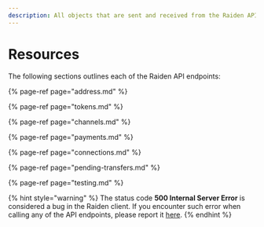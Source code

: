```yaml
---
description: All objects that are sent and received from the Raiden API are JSON encoded.
---
```


# Resources

The following sections outlines each of the Raiden API endpoints:

{% page-ref page="address.md" %}

{% page-ref page="tokens.md" %}

{% page-ref page="channels.md" %}

{% page-ref page="payments.md" %}

{% page-ref page="connections.md" %}

{% page-ref page="pending-transfers.md" %}

{% page-ref page="testing.md" %}

{% hint style="warning" %}
The status code **500 Internal Server Error** is considered a bug in the Raiden client. If you encounter such error when calling any of the API endpoints, please report it [here](https://github.com/raiden-network/raiden/issues/new?template=bug_report.md).
{% endhint %}

